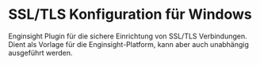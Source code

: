 # SSL/TLS Konfiguration für Windows
Enginsight Plugin für die sichere Einrichtung von SSL/TLS Verbindungen. Dient als Vorlage für die Enginsight-Platform, kann aber auch unabhängig ausgeführt werden.
